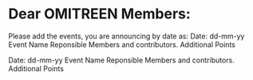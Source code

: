 # Dear OMITREEN Members:
Please add the events, you are announcing by date as:
Date: dd-mm-yy
Event Name
Reponsible Members and contributors.
Additional Points


Date: dd-mm-yy
Event Name
Reponsible Members and contributors.
Additional Points
